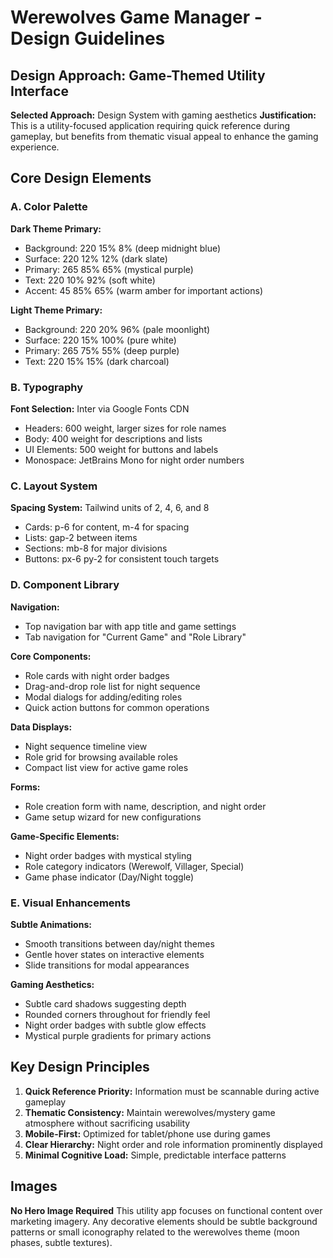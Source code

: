 # Werewolves Game Manager - Design Guidelines

## Design Approach: Game-Themed Utility Interface

**Selected Approach:** Design System with gaming aesthetics
**Justification:** This is a utility-focused application requiring quick reference during gameplay, but benefits from thematic visual appeal to enhance the gaming experience.

## Core Design Elements

### A. Color Palette
**Dark Theme Primary:**
- Background: 220 15% 8% (deep midnight blue)
- Surface: 220 12% 12% (dark slate)
- Primary: 265 85% 65% (mystical purple)
- Text: 220 10% 92% (soft white)
- Accent: 45 85% 65% (warm amber for important actions)

**Light Theme Primary:**
- Background: 220 20% 96% (pale moonlight)
- Surface: 220 15% 100% (pure white)
- Primary: 265 75% 55% (deep purple)
- Text: 220 15% 15% (dark charcoal)

### B. Typography
**Font Selection:** Inter via Google Fonts CDN
- Headers: 600 weight, larger sizes for role names
- Body: 400 weight for descriptions and lists
- UI Elements: 500 weight for buttons and labels
- Monospace: JetBrains Mono for night order numbers

### C. Layout System
**Spacing System:** Tailwind units of 2, 4, 6, and 8
- Cards: p-6 for content, m-4 for spacing
- Lists: gap-2 between items
- Sections: mb-8 for major divisions
- Buttons: px-6 py-2 for consistent touch targets

### D. Component Library

**Navigation:**
- Top navigation bar with app title and game settings
- Tab navigation for "Current Game" and "Role Library"

**Core Components:**
- Role cards with night order badges
- Drag-and-drop role list for night sequence
- Modal dialogs for adding/editing roles
- Quick action buttons for common operations

**Data Displays:**
- Night sequence timeline view
- Role grid for browsing available roles
- Compact list view for active game roles

**Forms:**
- Role creation form with name, description, and night order
- Game setup wizard for new configurations

**Game-Specific Elements:**
- Night order badges with mystical styling
- Role category indicators (Werewolf, Villager, Special)
- Game phase indicator (Day/Night toggle)

### E. Visual Enhancements
**Subtle Animations:**
- Smooth transitions between day/night themes
- Gentle hover states on interactive elements
- Slide transitions for modal appearances

**Gaming Aesthetics:**
- Subtle card shadows suggesting depth
- Rounded corners throughout for friendly feel
- Night order badges with subtle glow effects
- Mystical purple gradients for primary actions

## Key Design Principles
1. **Quick Reference Priority:** Information must be scannable during active gameplay
2. **Thematic Consistency:** Maintain werewolves/mystery game atmosphere without sacrificing usability
3. **Mobile-First:** Optimized for tablet/phone use during games
4. **Clear Hierarchy:** Night order and role information prominently displayed
5. **Minimal Cognitive Load:** Simple, predictable interface patterns

## Images
**No Hero Image Required**
This utility app focuses on functional content over marketing imagery. Any decorative elements should be subtle background patterns or small iconography related to the werewolves theme (moon phases, subtle textures).